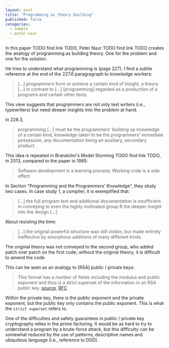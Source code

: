 ```yaml
---
layout: post
title: "Programming as theory building"
published: false
categories:
  - sample
  - peter-naur
---
```


In this paper TODO find link TODO, Peter Naur TODO find link TODO creates the analogy of programming as building theory. One for the problem and one for the solution.

He tries to understand what programming is (page 227). I find a subtle reference at the end of the 227.6 paragragraph to knowledge workers:

 > [...] programmers form or achieve a certain kind of insight, a theory [...] in contrast to [...] [programming] regarded as a production of a programs and certain other texts.

 This view suggests that programmers are not only text writers (i.e., typewriters) but need deeper insights into the problem at hand.

 In 228.3,

  > programming [...] must be the programmers' building up knowledge of a certain kind, knowledge taken to be the programmers' immediate possession, any documentation being an auxiliary, secondary product.

This idea is repeated in Brandolini's Model Storming TODO find link TODO, in 2013, compared to the paper in 1985:

  > Software development is a learning process; Working code is a side effect

In Section "Programming and the Programmers' Knowledge", they study two cases. In case study 1, a compiler, it is exemplified that:

  > [...] the full program text and additional documentation is insufficient in conveying to even the highly motivated group B the deeper insight into the design [...]

About resisting the time:

  > [...] the original powerful structure was still visible, but made entirely ineffective by amorphous additions of many different kinds.

The original theory was not conveyed to the second group, who added patch over patch on the first code; without the original theory, it is difficult to amend the code.

This can be seen as an analogy to [RSA] public / private keys:

  > This format has a number of fields including the modulus and public exponent and thus is a strict superset of the information in an RSA public key.
  > [source](http://stackoverflow.com/questions/5244129/use-rsa-private-key-to-generate-public-key/5246090#5246090), [RFC](http://tools.ietf.org/html/rfc3447#appendix-A.1.1)

Within the private key, there is the public exponent and the private exponent, but the public key only contains the public exponent. This is what the ``strict superset`` refers to.

One of the difficulties and safety guarantees in public / private key cryptography relies in the prime factoring. It would be as hard to try to understand a program by a brute-force attack, but this difficulty can be somewhat reduced by the use of patterns, descriptive names and ubiquitous language (i.e., reference to DDD).

